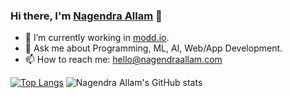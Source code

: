 ### Hi there, I'm <a href="https://nagi1998.github.io">Nagendra Allam</a> 👋

- 🔭 I’m currently working in <a href="https://modd.io">modd.io</a>. 
- 💬 Ask me about Programming, ML, AI, Web/App Development.
- 📫 How to reach me: hello@nagendraallam.com

[![Top Langs](https://github-readme-stats.vercel.app/api/top-langs/?username=nagendraallam&layout=compact&theme=dracula)](https://github.com/nagendraallam/)
![Nagendra Allam's GitHub stats](https://github-readme-stats.vercel.app/api?username=nagendraallam&show_icons=true&theme=dracula)
